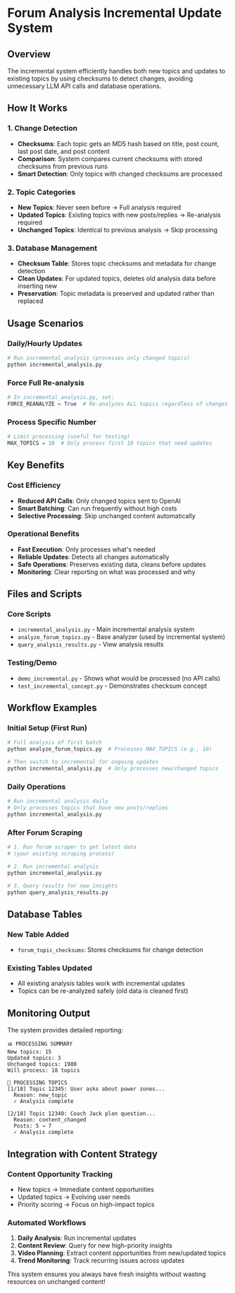 # Forum Analysis Incremental Update System

## Overview
The incremental system efficiently handles both new topics and updates to existing topics by using checksums to detect changes, avoiding unnecessary LLM API calls and database operations.

## How It Works

### 1. Change Detection
- **Checksums**: Each topic gets an MD5 hash based on title, post count, last post date, and post content
- **Comparison**: System compares current checksums with stored checksums from previous runs
- **Smart Detection**: Only topics with changed checksums are processed

### 2. Topic Categories
- **New Topics**: Never seen before → Full analysis required
- **Updated Topics**: Existing topics with new posts/replies → Re-analysis required
- **Unchanged Topics**: Identical to previous analysis → Skip processing

### 3. Database Management
- **Checksum Table**: Stores topic checksums and metadata for change detection
- **Clean Updates**: For updated topics, deletes old analysis data before inserting new
- **Preservation**: Topic metadata is preserved and updated rather than replaced

## Usage Scenarios

### Daily/Hourly Updates
```bash
# Run incremental analysis (processes only changed topics)
python incremental_analysis.py
```

### Force Full Re-analysis
```python
# In incremental_analysis.py, set:
FORCE_REANALYZE = True  # Re-analyzes ALL topics regardless of changes
```

### Process Specific Number
```python
# Limit processing (useful for testing)
MAX_TOPICS = 10  # Only process first 10 topics that need updates
```

## Key Benefits

### Cost Efficiency
- **Reduced API Calls**: Only changed topics sent to OpenAI
- **Smart Batching**: Can run frequently without high costs
- **Selective Processing**: Skip unchanged content automatically

### Operational Benefits
- **Fast Execution**: Only processes what's needed
- **Reliable Updates**: Detects all changes automatically  
- **Safe Operations**: Preserves existing data, cleans before updates
- **Monitoring**: Clear reporting on what was processed and why

## Files and Scripts

### Core Scripts
- `incremental_analysis.py` - Main incremental analysis system
- `analyze_forum_topics.py` - Base analyzer (used by incremental system)
- `query_analysis_results.py` - View analysis results

### Testing/Demo
- `demo_incremental.py` - Shows what would be processed (no API calls)
- `test_incremental_concept.py` - Demonstrates checksum concept

## Workflow Examples

### Initial Setup (First Run)
```bash
# Full analysis of first batch
python analyze_forum_topics.py  # Processes MAX_TOPICS (e.g., 10)

# Then switch to incremental for ongoing updates
python incremental_analysis.py  # Only processes new/changed topics
```

### Daily Operations
```bash
# Run incremental analysis daily
# Only processes topics that have new posts/replies
python incremental_analysis.py
```

### After Forum Scraping
```bash
# 1. Run forum scraper to get latest data
# (your existing scraping process)

# 2. Run incremental analysis
python incremental_analysis.py

# 3. Query results for new insights
python query_analysis_results.py
```

## Database Tables

### New Table Added
- `forum_topic_checksums`: Stores checksums for change detection

### Existing Tables Updated
- All existing analysis tables work with incremental updates
- Topics can be re-analyzed safely (old data is cleaned first)

## Monitoring Output

The system provides detailed reporting:
```
📊 PROCESSING SUMMARY
New topics: 15
Updated topics: 3  
Unchanged topics: 1980
Will process: 18 topics

🔄 PROCESSING TOPICS
[1/18] Topic 12345: User asks about power zones...
  Reason: new_topic
  ✓ Analysis complete

[2/18] Topic 12340: Coach Jack plan question...  
  Reason: content_changed
  Posts: 5 → 7
  ✓ Analysis complete
```

## Integration with Content Strategy

### Content Opportunity Tracking
- New topics → Immediate content opportunities
- Updated topics → Evolving user needs  
- Priority scoring → Focus on high-impact topics

### Automated Workflows
1. **Daily Analysis**: Run incremental updates
2. **Content Review**: Query for new high-priority insights
3. **Video Planning**: Extract content opportunities from new/updated topics
4. **Trend Monitoring**: Track recurring issues across updates

This system ensures you always have fresh insights without wasting resources on unchanged content!